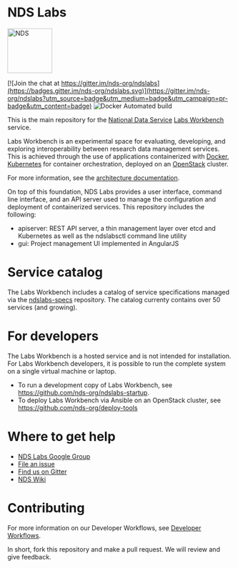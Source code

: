 # NDS Labs

<img src="https://github.com/craig-willis/ndslabs/blob/master/docs/images/logos/NDS-badge.png" width="100" alt="NDS">

[![Join the chat at https://gitter.im/nds-org/ndslabs](https://badges.gitter.im/nds-org/ndslabs.svg)](https://gitter.im/nds-org/ndslabs?utm_source=badge&utm_medium=badge&utm_campaign=pr-badge&utm_content=badge) ![Docker Automated build](https://img.shields.io/docker/automated/ndslabs/apiserver.svg?maxAge=2592000)

This is the main repository for the [National Data Service](http://www.nationaldataservice.org/) [Labs Workbench](http://www.nationaldataservice.org/platform/workbench.html) service.  

Labs Workbench is an experimental space for evaluating, developing, and exploring interoperability between research data management services. This is achieved through the use of applications containerized with [Docker](https://www.docker.com/what-docker), [Kubernetes](http://kubernetes.io/docs/whatisk8s/) for container orchestration, deployed on an [OpenStack](https://www.openstack.org/) cluster.

For more information, see the [architecture documentation](https://opensource.ncsa.illinois.edu/confluence/display/NDS/Workbench+Architecture).

On top of this foundation, NDS Labs provides a user interface, command line interface, and an API server used to manage the configuration and deployment of containerized services. This repository includes the following:

* apiserver: REST API server, a thin management layer over etcd and Kubernetes as well as the ndslabsctl command line utility
* gui: Project management UI implemented in AngularJS


# Service catalog 
The Labs Workbench includes a catalog of service specifications managed via
the [ndslabs-specs](https://github.com/nds-org/ndslabs-specs) repository. The catalog currenty contains over 50 services (and growing).

# For developers

The Labs Workbench is a hosted service and is not intended for installation. For Labs Workbench developers, it is possible to run the complete system on a single virtual machine or laptop. 

* To run a development copy of Labs Workbench, see https://github.com/nds-org/ndslabs-startup.
* To deploy Labs Workbench via Ansible on an OpenStack cluster, see https://github.com/nds-org/deploy-tools


# Where to get help

* [NDS Labs Google Group](https://groups.google.com/forum/#!forum/ndslabs/)
* [File an issue](https://github.com/nds-org/ndslabs/issues)
* [Find us on Gitter](https://gitter.im/nds-org/ndslabs)
* [NDS Wiki](https://nationaldataservice.atlassian.net/wiki/display/NDSC/NDS+Labs+Workbench)


# Contributing

For more information on our Developer Workflows, see [Developer Workflows](https://opensource.ncsa.illinois.edu/confluence/display/NDS/Developer+Workflows).

In short, fork this repository and make a pull request. We will review and give feedback.
